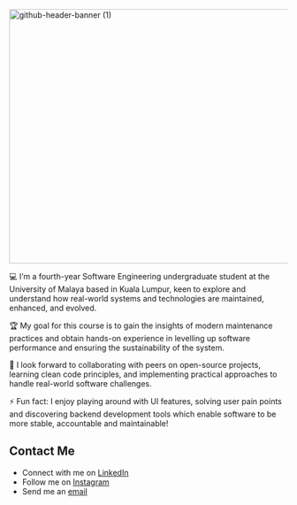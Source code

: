 <img width="1276" height="460" alt="github-header-banner (1)" src="https://github.com/user-attachments/assets/76c3194e-53f9-4c5a-a051-7eb8388eac17" />


💻 I’m a fourth-year Software Engineering undergraduate student at the University of Malaya based in Kuala Lumpur, keen to explore and understand how real-world systems and technologies are maintained, enhanced, and evolved.

🏆 My goal for this course is to gain the insights of modern maintenance practices and obtain hands-on experience in levelling up software performance and ensuring the sustainability of the system.

🚀 I look forward to collaborating with peers on open-source projects, learning clean code principles, and implementing practical approaches to handle real-world software challenges.

⚡ Fun fact: I enjoy playing around with UI features, solving user pain points and discovering backend development tools which enable software to be more stable, accountable and maintainable!

## Contact Me
- Connect with me on [LinkedIn](https://www.linkedin.com/in/joanne-lim-zi-xuan-012298272/)
- Follow me on [Instagram](https://www.instagram.com/lzx_1228/)
- Send me an [email](joannelimzixuan@gmail.com)
